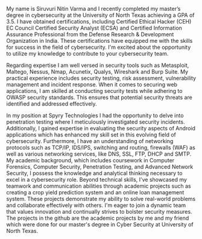 My name is Siruvuri Nitin Varma and I recently completed my master’s degree in cybersecurity at the University of North Texas achieving a GPA of 3.5. I have obtained certifications, including Certified Ethical Hacker (CEH) EC Council Certified Security Analyst (ECSA) and Certified Information Assurance Professional from the Defense Research & Development Organization in India. These certifications have equipped me with the skills for success in the field of cybersecurity. I'm excited about the opportunity to utilize my knowledge to contribute to your cybersecurity team.

Regarding expertise I am well versed in security tools such as Metasploit, Maltego, Nessus, Nmap, Acunetix, Qualys, Wireshark and Burp Suite. My practical experience includes security testing, risk assessment, vulnerability management and incident response. When it comes to securing web applications, I am skilled at conducting security tests while adhering to OWASP security standards. This ensures that potential security threats are identified and addressed effectively.

In my position at Spyry Technologies I had the opportunity to delve into penetration testing where I meticulously investigated security incidents. Additionally, I gained expertise in evaluating the security aspects of Android applications which has enhanced my skill set in this evolving field of cybersecurity.
Furthermore, I have an understanding of networking protocols such as TCP/IP, IDS/IPS, switching and routing, firewalls (WAF) as well as various networking services, like DNS, SSL, FTP, DHCP and SMTP.  My academic background, which includes coursework in Computer Forensics, Computer Security, Penetration Testing, and Advanced Network Security, I possess the knowledge and analytical thinking necessary to excel in a cybersecurity role. Beyond technical skills, I've showcased my teamwork and communication abilities through academic projects such as creating a crop yield prediction system and an online loan management system. These projects demonstrate my ability to solve real-world problems and collaborate effectively with others. I'm eager to join a dynamic team that values innovation and continually strives to bolster security measures. The projects in the github are the academic projects by me and my friend which were done for our master's degree in Cyber Security at University of North Texas.
